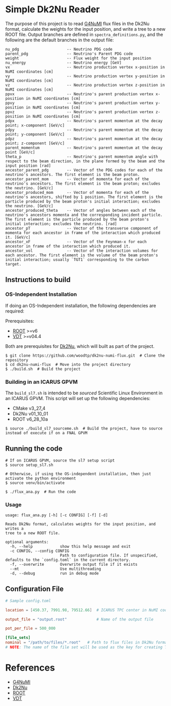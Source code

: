 # Simple Dk2Nu Reader
The purpose of this project is to read [G4NuMI](https://cdcvs.fnal.gov/redmine/projects/numi-beam-sim/wiki) flux files in the Dk2Nu format, calculate the weights for the input position, and write a tree to a new ROOT file.
Output branches are defined in `spectra_definitions.py`, and the following are the default branches in the output file:
```
nu_pdg                     -- Neutrino PDG code
parent_pdg                 -- Neutrino's Parent PDG code
weight                     -- Flux weight for the input position
nu_energy                  -- Neutrino energy [GeV]
vx                         -- Neutrino production vertex x-position in NuMI coordinates [cm]
vy                         -- Neutrino production vertex y-position in NuMI coordinates [cm]
vz                         -- Neutrino production vertex z-position in NuMI coordinates [cm]
ppvx                       -- Neutrino's parent production vertex x-position in NuMI coordinates [cm]
ppvy                       -- Neutrino's parent production vertex y-position in NuMI coordinates [cm]
ppvz                       -- Neutrino's parent production vertex z-position in NuMI coordinates [cm]
pdpx                       -- Neutrino's parent momentum at the decay point; x-component [GeV/c]
pdpy                       -- Neutrino's parent momentum at the decay point; y-component [GeV/c]
pdpz                       -- Neutrino's parent momentum at the decay point; z-component [GeV/c]
parent_momentum            -- Neutrino's parent momentum at the decay point [GeV/c]
theta_p                    -- Neutrino's parent momentum angle with respect to the beam direction, in the plane formed by the beam and the input position [rad]
ancestor_parent_pdg        -- Vector of the PDG codes for each of the neutrino's ancestors. The first element is the beam proton.
ancestor_parent_mom        -- Vector of momenta for each of the neutrino's ancestors. The first element is the beam proton; excludes the neutrino. [GeV/c]
ancestor_produced_mom      -- Vector of momenta for each of the neutrino's ancestors, shifted by 1 position. The first element is the particle produced by the beam proton's initial interaction; excludes the neutrino. [GeV/c]
ancestor_produced_theta    -- Vector of angles between each of the neutrino's ancestors momenta and the corresponding incident particle. The first element is the particle produced by the beam proton's initial interaction; excludes the neutrino. [rad]
ancestor_pT                -- Vector of the transverse component of momenta for each ancestor in frame of the interaction which produced it. [GeV/c]
ancestor_xF                -- Vector of the Feynman-x for each ancestor in frame of the interaction which produced it.
ancestor_vol               -- Vector of the interaction volumes for each ancestor. The first element is the volume of the beam proton's initial interaction; usually `TGT1` corresponding to the carbon target.
```

## Instructions to build

### OS-Independent Installation
If doing an OS-Independent installation, the following dependencies are required:

Prerequisites:
- [ROOT](https://root.cern/install/) >=v6
- [VDT](https://github.com/dpiparo/vdt) >=v04.4

Both are prerequisites for [Dk2Nu](https://github.com/NuSoftHEP/dk2nu), which will built as part of the project.

```shell
$ git clone https://github.com/woodtp/dk2nu-numi-flux.git  # Clone the repository
$ cd dk2nu-numi-flux  # Move into the project directory
$ ./build.sh  # Build the project
```

### Building in an ICARUS GPVM
The `build_sl7.sh` is intended to be *sourced* Scientific Linux Environment in an ICARUS GPVM.
This script will set up the following dependencies:
- CMake v3_27_4
- Dk2Nu v01_10_01
- ROOT v6_28_10a

```shell
$ source ./build_sl7_sourceme.sh  # Build the project, have to source instead of execute if on a FNAL GPVM
```

## Running the code
```shell
# If on ICARUS GPVM, source the sl7 setup script
$ source setup_sl7.sh

# Otherwise, if using the OS-independent installation, then just activate the python environment
$ source venv/bin/activate

$ ./flux_ana.py  # Run the code
```

### Usage
```
usage: flux_ana.py [-h] [-c CONFIG] [-f] [-d]

Reads Dk2Nu format, calculates weights for the input position, and writes a
tree to a new ROOT file.

optional arguments:
  -h, --help            show this help message and exit
  -c CONFIG, --config CONFIG
                        Path to configuration file. If unspecified, defaults to the `config.toml` in the current directory.
  -f, --overwrite       Overwrite output file if it exists
  --mt                  Use multithreading
  -d, --debug           run in debug mode
```

## Configuration File

```toml
# Sample config.toml

location = [450.37, 7991.98, 79512.66]  # ICARUS TPC center in NuMI coords (x, y, z) [cm]

output_file = "output.root"             # Name of the output file

pot_per_file = 500_000

[file_sets]
nominal = "/path/to/files/*.root"   # Path to flux files in Dk2Nu format
# NOTE: The name of the file set will be used as the key for creating TTrees in the output file
```

# References
- [G4NuMI](https://cdcvs.fnal.gov/redmine/projects/numi-beam-sim/wiki)
- [Dk2Nu](https://github.com/NuSoftHEP/dk2nu)
- [ROOT](https://root.cern/install/)
- [VDT](https://github.com/dpiparo/vdt)

